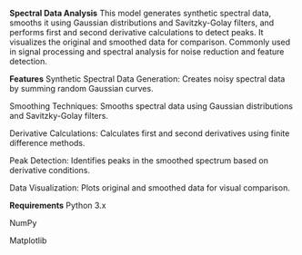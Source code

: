 
**Spectral Data Analysis**
This model generates synthetic spectral data, smooths it using Gaussian distributions and Savitzky-Golay filters, and performs first and second derivative calculations to detect peaks. It visualizes the original and smoothed data for comparison. Commonly used in signal processing and spectral analysis for noise reduction and feature detection.

**Features**
Synthetic Spectral Data Generation: Creates noisy spectral data by summing random Gaussian curves.

Smoothing Techniques: Smooths spectral data using Gaussian distributions and Savitzky-Golay filters.

Derivative Calculations: Calculates first and second derivatives using finite difference methods.

Peak Detection: Identifies peaks in the smoothed spectrum based on derivative conditions.

Data Visualization: Plots original and smoothed data for visual comparison.

**Requirements**
Python 3.x

NumPy

Matplotlib
